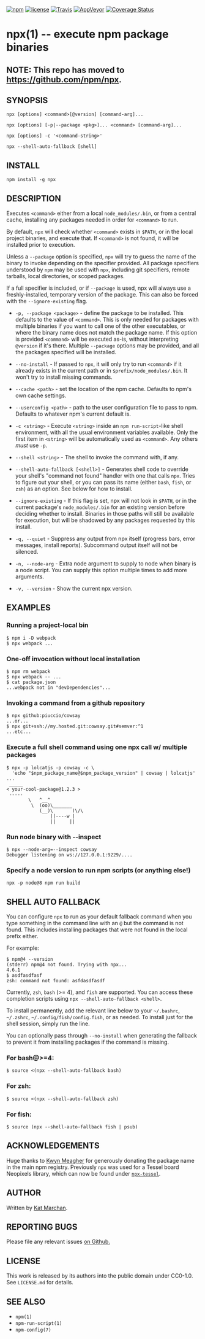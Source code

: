 [![npm](https://img.shields.io/npm/v/npx.svg)](https://npm.im/npx) [![license](https://img.shields.io/npm/l/npx.svg)](https://npm.im/npx) [![Travis](https://img.shields.io/travis/zkat/npx.svg)](https://travis-ci.org/zkat/npx) [![AppVeyor](https://ci.appveyor.com/api/projects/status/github/zkat/npx?svg=true)](https://ci.appveyor.com/project/zkat/npx) [![Coverage Status](https://coveralls.io/repos/github/zkat/npx/badge.svg?branch=latest)](https://coveralls.io/github/zkat/npx?branch=latest)

# npx(1) -- execute npm package binaries

## NOTE: This repo has moved to https://github.com/npm/npx.

## SYNOPSIS

`npx [options] <command>[@version] [command-arg]...`

`npx [options] [-p|--package <pkg>]... <command> [command-arg]...`

`npx [options] -c '<command-string>'`

`npx --shell-auto-fallback [shell]`

## INSTALL

`npm install -g npx`

## DESCRIPTION

Executes `<command>` either from a local `node_modules/.bin`, or from a central cache, installing any packages needed in order for `<command>` to run.

By default, `npx` will check whether `<command>` exists in `$PATH`, or in the local project binaries, and execute that. If `<command>` is not found, it will be installed prior to execution.

Unless a `--package` option is specified, `npx` will try to guess the name of the binary to invoke depending on the specifier provided. All package specifiers understood by `npm` may be used with `npx`, including git specifiers, remote tarballs, local directories, or scoped packages.

If a full specifier is included, or if `--package` is used, npx will always use a freshly-installed, temporary version of the package. This can also be forced with the `--ignore-existing` flag.

* `-p, --package <package>` - define the package to be installed. This defaults to the value of `<command>`. This is only needed for packages with multiple binaries if you want to call one of the other executables, or where the binary name does not match the package name. If this option is provided `<command>` will be executed as-is, without interpreting `@version` if it's there. Multiple `--package` options may be provided, and all the packages specified will be installed.

* `--no-install` - If passed to `npx`, it will only try to run `<command>` if it already exists in the current path or in `$prefix/node_modules/.bin`. It won't try to install missing commands.

* `--cache <path>` - set the location of the npm cache. Defaults to npm's own cache settings.

* `--userconfig <path>` - path to the user configuration file to pass to npm. Defaults to whatever npm's current default is.

* `-c <string>` - Execute `<string>` inside an `npm run-script`-like shell environment, with all the usual environment variables available. Only the first item in `<string>` will be automatically used as `<command>`. Any others _must_ use `-p`.

* `--shell <string>` - The shell to invoke the command with, if any.

* `--shell-auto-fallback [<shell>]` - Generates shell code to override your shell's "command not found" handler with one that calls `npx`. Tries to figure out your shell, or you can pass its name (either `bash`, `fish`, or `zsh`) as an option. See below for how to install.

* `--ignore-existing` - If this flag is set, npx will not look in `$PATH`, or in the current package's `node_modules/.bin` for an existing version before deciding whether to install. Binaries in those paths will still be available for execution, but will be shadowed by any packages requested by this install.

* `-q, --quiet` - Suppress any output from npx itself (progress bars, error messages, install reports). Subcommand output itself will not be silenced.

* `-n, --node-arg` - Extra node argument to supply to node when binary is a node script. You can supply this option multiple times to add more arguments.

* `-v, --version` - Show the current npx version.

## EXAMPLES

### Running a project-local bin

```
$ npm i -D webpack
$ npx webpack ...
```

### One-off invocation without local installation

```
$ npm rm webpack
$ npx webpack -- ...
$ cat package.json
...webpack not in "devDependencies"...
```

### Invoking a command from a github repository

```
$ npx github:piuccio/cowsay
...or...
$ npx git+ssh://my.hosted.git:cowsay.git#semver:^1
...etc...
```

### Execute a full shell command using one npx call w/ multiple packages

```
$ npx -p lolcatjs -p cowsay -c \
  'echo "$npm_package_name@$npm_package_version" | cowsay | lolcatjs'
...
 _____
< your-cool-package@1.2.3 >
 -----
        \   ^__^
         \  (oo)\_______
            (__)\       )\/\
                ||----w |
                ||     ||
```

### Run node binary with --inspect

```
$ npx --node-arg=--inspect cowsay
Debugger listening on ws://127.0.0.1:9229/....
```

### Specify a node version to run npm scripts (or anything else!)

```
npx -p node@8 npm run build
```

## SHELL AUTO FALLBACK

You can configure `npx` to run as your default fallback command when you type something in the command line with an `@` but the command is not found. This includes installing packages that were not found in the local prefix either.

For example:

```
$ npm@4 --version
(stderr) npm@4 not found. Trying with npx...
4.6.1
$ asdfasdfasf
zsh: command not found: asfdasdfasdf
```

Currently, `zsh`, `bash` (>= 4), and `fish` are supported. You can access these completion scripts using `npx --shell-auto-fallback <shell>`.

To install permanently, add the relevant line below to your `~/.bashrc`, `~/.zshrc`, `~/.config/fish/config.fish`, or as needed. To install just for the shell session, simply run the line.

You can optionally pass through `--no-install` when generating the fallback to prevent it from installing packages if the command is missing.

### For bash@>=4:

```
$ source <(npx --shell-auto-fallback bash)
```

### For zsh:

```
$ source <(npx --shell-auto-fallback zsh)
```

### For fish:

```
$ source (npx --shell-auto-fallback fish | psub)
```

## ACKNOWLEDGEMENTS

Huge thanks to [Kwyn Meagher](https://blog.kwyn.io) for generously donating the package name in the main npm registry. Previously `npx` was used for a Tessel board Neopixels library, which can now be found under [`npx-tessel`](https://npm.im/npx-tessel).

## AUTHOR

Written by [Kat Marchan](https://github.com/zkat).

## REPORTING BUGS

Please file any relevant issues [on Github.](https://github.com/zkat/npx)

## LICENSE

This work is released by its authors into the public domain under CC0-1.0. See `LICENSE.md` for details.

## SEE ALSO

* `npm(1)`
* `npm-run-script(1)`
* `npm-config(7)`
